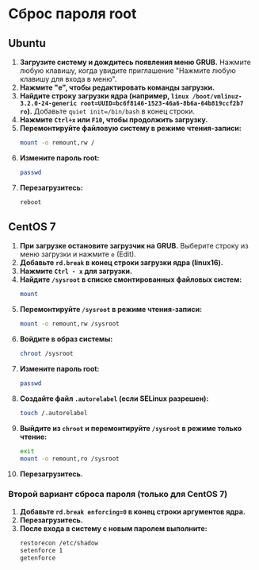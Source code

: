 # Сброс пароля root

## Ubuntu

1. **Загрузите систему и дождитесь появления меню GRUB.** Нажмите любую клавишу, когда увидите приглашение "Нажмите любую клавишу для входа в меню".
2. **Нажмите "e", чтобы редактировать команды загрузки.**
3. **Найдите строку загрузки ядра (например, `linux /boot/vmlinuz-3.2.0-24-generic root=UUID=bc6f8146-1523-46a6-8b6a-64b819ccf2b7 ro`).** Добавьте `quiet init=/bin/bash` в конец строки.
4. **Нажмите `Ctrl+x` или `F10`, чтобы продолжить загрузку.**
5. **Перемонтируйте файловую систему в режиме чтения-записи:**
   ```bash
   mount -o remount,rw /
   ```
6. **Измените пароль root:**
   ```bash
   passwd
   ```
7. **Перезагрузитесь:**
   ```bash
   reboot
   ```

## CentOS 7

1. **При загрузке остановите загрузчик на GRUB.** Выберите строку из меню загрузки и нажмите `e` (Edit).
2. **Добавьте `rd.break` в конец строки загрузки ядра (linux16).**
3. **Нажмите `Ctrl - x` для загрузки.**
4. **Найдите `/sysroot` в списке смонтированных файловых систем:**
   ```bash
   mount
   ```
5. **Перемонтируйте `/sysroot` в режиме чтения-записи:**
   ```bash
   mount -o remount,rw /sysroot
   ```
6. **Войдите в образ системы:**
   ```bash
   chroot /sysroot
   ```
7. **Измените пароль root:**
   ```bash
   passwd
   ```
8. **Создайте файл `.autorelabel` (если SELinux разрешен):**
   ```bash
   touch /.autorelabel
   ```
9. **Выйдите из `chroot` и перемонтируйте `/sysroot` в режиме только чтение:**
   ```bash
   exit
   mount -o remount,ro /sysroot
   ```
10. **Перезагрузитесь.**

### Второй вариант сброса пароля (только для CentOS 7)

1. **Добавьте `rd.break enforcing=0` в конец строки аргументов ядра.**
2. **Перезагрузитесь.**
3. **После входа в систему с новым паролем выполните:**
   ```bash
   restorecon /etc/shadow
   setenforce 1
   getenforce
   ```